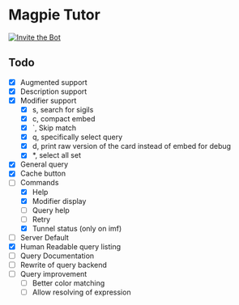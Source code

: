 # Magpie Tutor

<a href="https://discord.com/oauth2/authorize?client_id=1204952722697224240">
        <img src="https://img.shields.io/badge/Invite_the_Bot-blue"
            alt="Invite the Bot">
</a>

## Todo

-   [x] Augmented support
-   [x] Description support
-   [x] Modifier support
    -   [x] s, search for sigils
    -   [x] c, compact embed
    -   [x] \`, Skip match
    -   [x] q, specifically select query
    -   [x] d, print raw version of the card instead of embed for debug
    -   [x] \*, select all set
-   [x] General query
-   [x] Cache button
-   [ ] Commands
    -   [x] Help
    -   [x] Modifier display
    -   [ ] Query help
    -   [ ] Retry
    -   [x] Tunnel status (only on imf)
-   [ ] Server Default
-   [x] Human Readable query listing
-   [ ] Query Documentation
-   [ ] Rewrite of query backend
-   [ ] Query improvement
    -   [ ] Better color matching
    -   [ ] Allow resolving of expression
